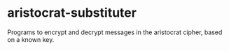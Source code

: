 # aristocrat-substituter
Programs to encrypt and decrypt messages in the aristocrat cipher, based on a known key.
